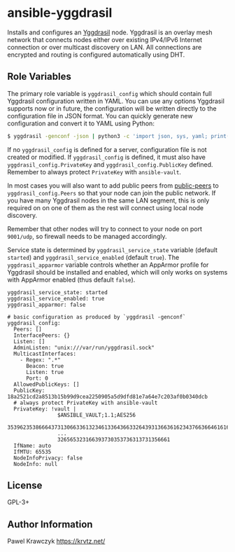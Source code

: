 ansible-yggdrasil
=================

Installs and configures an [Yggdrasil](https://yggdrasil-network.github.io/) node. Yggdrasil is an overlay mesh
network that connects nodes either over existing IPv4/IPv6 Internet connection or over multicast discovery on LAN.
All connections are encrypted and routing is configured automatically using DHT.

Role Variables
--------------
The primary role variable is `yggdrasil_config` which should contain full Yggdrasil configuration written in YAML.
You can use any options Yggdrasil supports now or in future, the configuration will be written directly to the
configuration file in JSON format. You can quickly generate new configuration and convert it to YAML using
Python:

```bash
$ yggdrasil -genconf -json | python3 -c 'import json, sys, yaml; print(yaml.dump({"yggdrasil_config":json.load(sys.stdin)}));'
```

If no `yggdrasil_config` is defined for a server, configuration file is not created or modified. If `yggdrasil_config`
is defined, it must also have `yggdrasil_config.PrivateKey` and `yggdrasil_config.PublicKey` defined. Remember to
always protect `PrivateKey` with `ansible-vault`.

In most cases you will also want to add public peers from [public-peers](https://github.com/yggdrasil-network/public-peers)
to `yggdrasil_config.Peers` so that your node can join the public network. If you have many Yggdrasil nodes in the same
LAN segment, this is only required on on one of them as the rest will connect using local node discovery.

Remember that other nodes will try to connect to your node on port `9001/udp`, so firewall needs to be managed accordingly.

Service state is determined by `yggdrasil_service_state` variable (default `started`) and `yggdrasil_service_enabled`
(default `true`). The `yggdrasil_apparmor` variable controls whether an AppArmor profile for Yggdrasil should be installed
and enabled, which will only works on systems with AppArmor enabled (thus default `false`).
 

```yamlex
yggdrasil_service_state: started
yggdrasil_service_enabled: true
yggdrasil_apparmor: false

# basic configuration as produced by `yggdrasil -genconf`
yggdrasil_config:
  Peers: []
  InterfacePeers: {}
  Listen: []
  AdminListen: "unix:///var/run/yggdrasil.sock"
  MulticastInterfaces:
    - Regex: ".*"
      Beacon: true
      Listen: true
      Port: 0
  AllowedPublicKeys: []
  PublicKey: 18a2521cd2a8513b15b99d9cea2250905a5d9dfd81e7a64e7c203af0b0340dcb
  # always protect PrivateKey with ansible-vault
  PrivateKey: !vault |
                $ANSIBLE_VAULT;1.1;AES256
                35396235386664373130663361323461336436633264393136636162343766366461616234356631
                ...
                326565323166393730353736313731356661
  IfName: auto
  IfMTU: 65535
  NodeInfoPrivacy: false
  NodeInfo: null
```

License
-------

GPL-3+

Author Information
------------------

Pawel Krawczyk https://krvtz.net/
